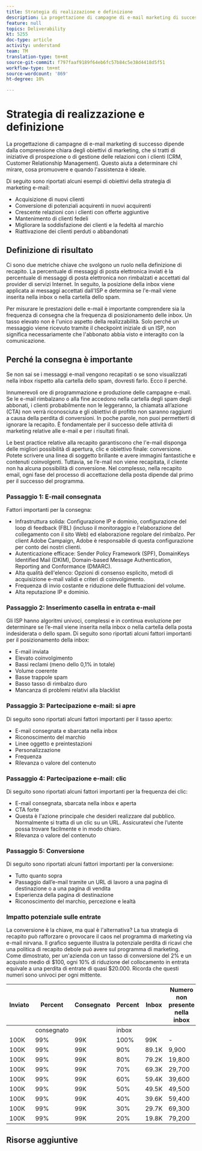 ```yaml
---
title: Strategia di realizzazione e definizione
description: La progettazione di campagne di e-mail marketing di successo dipende dalla comprensione chiara degli obiettivi di marketing, che si tratti di iniziative di prospezione o di gestione delle relazioni con i clienti (CRM, Customer Relationship Management). Questo aiuta a determinare chi mirare, cosa promuovere e quando l'assistenza è ideale.
feature: null
topics: Deliverability
kt: 5255
doc-type: article
activity: understand
team: TM
translation-type: tm+mt
source-git-commit: f797faaf9189f64eb6fc57b84c5e38d4418d5f51
workflow-type: tm+mt
source-wordcount: '869'
ht-degree: 10%

---
```



# Strategia di realizzazione e definizione

La progettazione di campagne di e-mail marketing di successo dipende dalla comprensione chiara degli obiettivi di marketing, che si tratti di iniziative di prospezione o di gestione delle relazioni con i clienti (CRM, Customer Relationship Management). Questo aiuta a determinare chi mirare, cosa promuovere e quando l&#39;assistenza è ideale.

Di seguito sono riportati alcuni esempi di obiettivi della strategia di marketing e-mail:

* Acquisizione di nuovi clienti
* Conversione di potenziali acquirenti in nuovi acquirenti
* Crescente relazioni con i clienti con offerte aggiuntive
* Mantenimento di clienti fedeli
* Migliorare la soddisfazione dei clienti e la fedeltà al marchio
* Riattivazione dei clienti perduti o abbandonati

## Definizione di risultato

Ci sono due metriche chiave che svolgono un ruolo nella definizione di recapito. La percentuale di messaggi di posta elettronica inviati è la percentuale di messaggi di posta elettronica non rimbalzati e accettati dal provider di servizi Internet. In seguito, la posizione della inbox viene applicata ai messaggi accettati dall&#39;ISP e determina se l&#39;e-mail viene inserita nella inbox o nella cartella dello spam.

Per misurare le prestazioni delle e-mail è importante comprendere sia la frequenza di consegna che la frequenza di posizionamento delle inbox. Un tasso elevato non è l&#39;unico aspetto della realizzabilità. Solo perché un messaggio viene ricevuto tramite il checkpoint iniziale di un ISP, non significa necessariamente che l&#39;abbonato abbia visto e interagito con la comunicazione.

## Perché la consegna è importante

Se non sai se i messaggi e-mail vengono recapitati o se sono visualizzati nella inbox rispetto alla cartella dello spam, dovresti farlo. Ecco il perché.

Innumerevoli ore di programmazione e produzione delle campagne e-mail. Se le e-mail rimbalzano o alla fine accedono nella cartella degli spam degli abbonati, i clienti probabilmente non le leggeranno, la chiamata all’azione (CTA) non verrà riconosciuta e gli obiettivi di profitto non saranno raggiunti a causa della perdita di conversioni. In poche parole, non puoi permetterti di ignorare la recapito. È fondamentale per il successo delle attività di marketing relative alle e-mail e per i risultati finali.

Le best practice relative alla recapito garantiscono che l&#39;e-mail disponga delle migliori possibilità di apertura, clic e obiettivo finale: conversione. Potete scrivere una linea di soggetto brillante e avere immagini fantastiche e contenuti coinvolgenti. Tuttavia, se l’e-mail non viene recapitata, il cliente non ha alcuna possibilità di conversione. Nel complesso, nella recapito email, ogni fase del processo di accettazione della posta dipende dal primo per il successo del programma.

### Passaggio 1: E-mail consegnata

Fattori importanti per la consegna:

* Infrastruttura solida: Configurazione IP e dominio, configurazione del loop di feedback (FBL) (incluso il monitoraggio e l&#39;elaborazione del collegamento con il sito Web) ed elaborazione regolare del rimbalzo. Per  client Adobe Campaign,  Adobe è responsabile di questa configurazione per conto dei nostri clienti.
* Autenticazione efficace: Sender Policy Framework (SPF), DomainKeys Identified Mail (DKIM), Domain-based Message Authentication, Reporting and Conformance (DMARC).
* Alta qualità dell&#39;elenco: Opzioni di consenso esplicito, metodi di acquisizione e-mail validi e criteri di coinvolgimento.
* Frequenza di invio costante e riduzione delle fluttuazioni del volume.
* Alta reputazione IP e dominio.

### Passaggio 2: Inserimento casella in entrata e-mail

Gli ISP hanno algoritmi univoci, complessi e in continua evoluzione per determinare se l’e-mail viene inserita nella inbox o nella cartella della posta indesiderata o dello spam.
Di seguito sono riportati alcuni fattori importanti per il posizionamento della inbox:

* E-mail inviata
* Elevato coinvolgimento
* Bassi reclami (meno dello 0,1% in totale)
* Volume coerente
* Basse trappole spam
* Basso tasso di rimbalzo duro
* Mancanza di problemi relativi alla blacklist

### Passaggio 3: Partecipazione e-mail: si apre

Di seguito sono riportati alcuni fattori importanti per il tasso aperto:

* E-mail consegnata e sbarcata nella inbox
* Riconoscimento del marchio
* Linee oggetto e preintestazioni
* Personalizzazione
* Frequenza
* Rilevanza o valore del contenuto

### Passaggio 4: Partecipazione e-mail: clic

Di seguito sono riportati alcuni fattori importanti per la frequenza dei clic:

* E-mail consegnata, sbarcata nella inbox e aperta
* CTA forte
* Questa è l&#39;azione principale che desideri realizzare dal pubblico. Normalmente si tratta di un clic su un URL. Assicuratevi che l’utente possa trovare facilmente e in modo chiaro.
* Rilevanza o valore del contenuto

### Passaggio 5: Conversione

Di seguito sono riportati alcuni fattori importanti per la conversione:

* Tutto quanto sopra
* Passaggio dall’e-mail tramite un URL di lavoro a una pagina di destinazione o a una pagina di vendita
* Esperienza della pagina di destinazione
* Riconoscimento del marchio, percezione e lealtà

### Impatto potenziale sulle entrate

La conversione è la chiave, ma qual è l&#39;alternativa? La tua strategia di recapito può rafforzare o provocare il caos nel programma di marketing via e-mail nirvana. Il grafico seguente illustra la potenziale perdita di ricavi che una politica di recapito debole può avere sul programma di marketing. Come dimostrato, per un&#39;azienda con un tasso di conversione del 2% e un acquisto medio di $100, ogni 10% di riduzione del collocamento in entrata equivale a una perdita di entrate di quasi $20.000. Ricorda che questi numeri sono univoci per ogni mittente.

| Inviato | Percent | Consegnato | Percent | Inbox | Numero non presente nella inbox | Tasso di conversione | Numero di persone perse | Media | Perso |
|------|-----------|-----------|----------|-------|---------------------|-----------------|-----------------|----------|-----------|
|  | consegnato |  | inbox |  |  |  | Conversioni | purchase | ricavo |
| 100K | 99% | 99K | 100% | 99K | - | 2% | 0 | $100 | $ - |
| 100K | 99% | 99K | 90% | 89.1K | 9,900 | 2% | 198 | $100 | $19,800 |
| 100K | 99% | 99K | 80% | 79.2K | 19,800 | 2% | 396 | $100 | $39,600 |
| 100K | 99% | 99K | 70% | 69.3K | 29,700 | 2% | 594 | $100 | $59,400 |
| 100K | 99% | 99K | 60% | 59.4K | 39,600 | 2% | 792 | $100 | $79,200 |
| 100K | 99% | 99K | 50% | 49.5K | 49,500 | 2% | 990 | $100 | $99,000 |
| 100K | 99% | 99K | 40% | 39.6K | 59,400 | 2% | 1188 | $100 | $118,800 |
| 100K | 99% | 99K | 30% | 29.7K | 69,300 | 2% | 1386 | $100 | $138,600 |
| 100K | 99% | 99K | 20% | 19.8K | 79,200 | 2% | 1584 | $100 | $158,400 |

## Risorse aggiuntive
